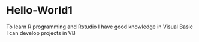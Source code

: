 # Hello-World1
To learn R programming and Rstudio
I have good knowledge in Visual Basic
I can develop projects in VB
